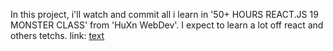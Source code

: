 In this project, i'll watch and commit all i learn in '50+ HOURS REACT.JS 19 MONSTER CLASS' from 'HuXn WebDev'.
I expect to learn a lot off react and others tetchs.
link: [text](https://www.youtube.com/watch?v=M9O5AjEFzKw&list=WL&index=2)